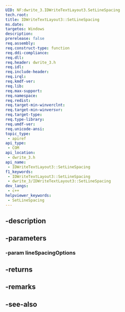 ```yaml
---
UID: NF:dwrite_3.IDWriteTextLayout3.SetLineSpacing
tech.root: 
title: IDWriteTextLayout3::SetLineSpacing
ms.date: 
targetos: Windows
description: 
prerelease: false
req.assembly: 
req.construct-type: function
req.ddi-compliance: 
req.dll: 
req.header: dwrite_3.h
req.idl: 
req.include-header: 
req.irql: 
req.kmdf-ver: 
req.lib: 
req.max-support: 
req.namespace: 
req.redist: 
req.target-min-winverclnt: 
req.target-min-winversvr: 
req.target-type: 
req.type-library: 
req.umdf-ver: 
req.unicode-ansi: 
topic_type:
 - apiref
api_type:
 - COM
api_location:
 - dwrite_3.h
api_name:
 - IDWriteTextLayout3::SetLineSpacing
f1_keywords:
 - IDWriteTextLayout3::SetLineSpacing
 - dwrite_3/IDWriteTextLayout3::SetLineSpacing
dev_langs:
 - c++
helpviewer_keywords:
 - SetLineSpacing
---
```


## -description

## -parameters

### -param lineSpacingOptions

## -returns

## -remarks

## -see-also

